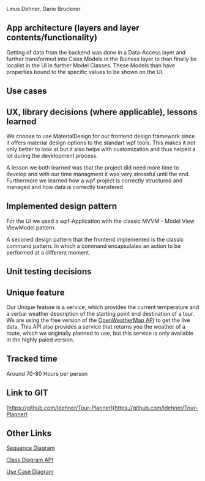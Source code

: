 Linus Dehner, Dario Bruckner
## App architecture (layers and layer contents/functionality)
 Getting of data from the backend was done in a Data-Access layer and further transformed into Class Models in the Buiness layer to than finally be localist in the UI in further Model Classes. These Models than have properties bound to the specific values to be shown on the UI. 

## Use cases



## UX, library decisions (where applicable), lessons learned
We choose to use MaterialDesign for our frontend design framework since it offers material design options to the standart wpf tools. This makes it not only better to look at but it also helps with customization and thus helped a lot during the development process.

A lesson we both learned was that the project did need more time to develop and with our time managment it was very stressful until the end. Furthermore we learned how a wpf project is correctly structured and managed and how data is correctly transfered
## Implemented design pattern
For the UI we used a wpf-Application with the classic MVVM - Model View ViewModel pattern. 

A seconed design pattern that the frontend implemented is the classic command pattern. In which a command encapsulates an action to be performed at a different moment.

## Unit testing decisions
## Unique feature
Our Unique feature is a service, which provides the current temperature and a verbal weather description of the starting point end destination of a tour. We are using the free version of the [OpenWeatherMap API](https://openweathermap.org/api) to get the live data. This API also provides a service that returns you the weather of a route, which we originally planned to use, but this service is only available in the highly paied version.
## Tracked time
Around 70-80 Hours per person
## Link to GIT
[https://github.com/ldehner/Tour-Planner](https://github.com/ldehner/Tour-Planner)

## Other Links

[Sequence Diagram](https://github.com/ldehner/Tour-Planner/blob/main/TourPlanner/SequenceDiagram.png)

[Class Diagram API](https://github.com/ldehner/Tour-Planner/blob/main/TourPlanner/ClassDiagrammRest.png)

[Use Case Diagram](https://github.com/ldehner/Tour-Planner/blob/main/TourPlanner/UseCase.png)
